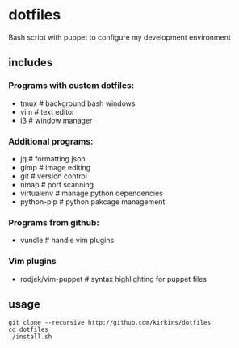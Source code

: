 # dotfiles
Bash script with puppet to configure my development environment

## includes

### Programs with custom dotfiles:

*  tmux      # background bash windows
*  vim       # text editor
*  i3        # window manager

### Additional programs:

* jq         # formatting json
* gimp       # image editing
* git        # version control
* nmap       # port scanning
* virtualenv # manage python dependencies
* python-pip # python pakcage management

### Programs from github:
* vundle     # handle vim plugins

### Vim plugins
* rodjek/vim-puppet # syntax highlighting for puppet files

## usage

    git clone --recursive http://github.com/kirkins/dotfiles
    cd dotfiles
    ./install.sh
